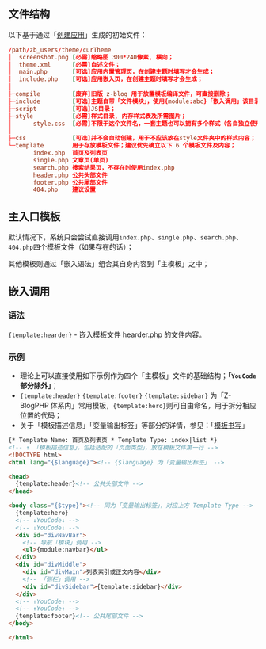 ## 文件结构

以下基于通过「[创建应用](dev-app-start?id=创建应用 "创建应用")」生成的初始文件：

```conf
/path/zb_users/theme/curTheme
│  screenshot.png [必需]缩略图 300*240像素, 横向；
│  theme.xml      [必需]自述文件；
│  main.php       [可选]应用内置管理页，在创建主题时填写才会生成；
│  include.php    [可选]应用嵌入页，在创建主题时填写才会生成；
│
├─compile         [废弃]旧版 z-blog 用于放置模板编译文件，可直接删除；
├─include         [可选]主题自带「文件模块」，使用{module:abc}「嵌入调用」该目录下的abc.php文件；
├─script          [可选]JS目录；
├─style           [必需]样式目录, 内存样式表及所需图片；
│      style.css  [必需]不限于这个文件名，一套主题也可以拥有多个样式（各自独立使用）；
│
├─css             [可选]并不会自动创建，用于不应该放在style文件夹中的样式内容；
└─template        用于存放模板文件；建议优先确立以下 6 个模板文件及内容；
       index.php  首页及列表页
       single.php 文章页(单页)
       search.php 搜索结果页，不存在时使用index.php
       header.php 公共头部文件
       footer.php 公共尾部文件
       404.php    建议设置
```

## 主入口模板

默认情况下，系统只会尝试直接调用`index.php`、`single.php`、`search.php`、`404.php`四个模板文件（如果存在的话）；

其他模板则通过「嵌入语法」组合其自身内容到「主模板」之中；

## 嵌入调用

### 语法

  `{template:hearder}` - 嵌入模板文件 hearder.php 的文件内容。

### 示例

- 理论上可以直接使用如下示例作为四个「主模板」文件的基础结构；**「`YouCode`部分除外」**；
- `{template:header}` `{template:footer}` `{template:sidebar}` 为「Z-BlogPHP 体系内」常用模板，`{template:hero}`则可自由命名，用于拆分相应位置的代码；
- 关于「模板描述信息」「变量输出标签」等部分的详情，参见：「[模板书写](dev-app-theme?id=模板书写 "模板书写")」

```html
{* Template Name: 首页及列表页 * Template Type: index|list *}
<!-- ↑ 「模板描述信息」，包括适配的「页面类型」，放在模板文件第一行 -->
<!DOCTYPE html>
<html lang="{$language}"><!-- {$language} 为「变量输出标签」 -->

<head>
  {template:header}<!-- 公共头部文件 -->
</head>

<body class="{$type}"><!-- 同为「变量输出标签」，对应上方 Template Type -->
  {template:hero}
  <!-- ↓YouCode↓ -->
  <!-- ↓YouCode↓ -->
  <div id="divNavBar">
    <!-- 导航「模块」调用 -->
    <ul>{module:navbar}</ul>
  </div>
  <div id="divMiddle">
    <div id="divMain">列表索引或正文内容</div>
    <!-- 「侧栏」调用 -->
    <div id="divSidebar">{template:sidebar}</div>
  </div>
  <!-- ↑YouCode↑ -->
  <!-- ↑YouCode↑ -->
  {template:footer}<!-- 公共尾部文件 -->
</body>

</html>

```

